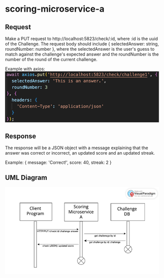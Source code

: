 # scoring-microservice-a

## Request

Make a PUT request to http://localhost:5823/check/:id, where :id is the uuid of the Challenge. The request body should include { selectedAnswer: string, roundNumber: number }, where the selectedAnswer is the user's guess to match against the challenge's expected answer and the roundNumber is the number of the round of the current challenge.

Example with axios:
![Example request](./assets/request.png)


## Response

The response will be a JSON object with a message explaining that the answer was correct or incorrect, an updated score and an updated streak.

Example:
{
    message: 'Correct!',
    score: 40,
    streak: 2
}

## UML Diagram

![Diagram of request/response cycle](./assets/scoring-microservice-uml.png)